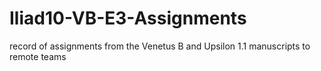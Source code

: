 # Iliad10-VB-E3-Assignments
record of assignments from the Venetus B and Upsilon 1.1 manuscripts to remote teams
